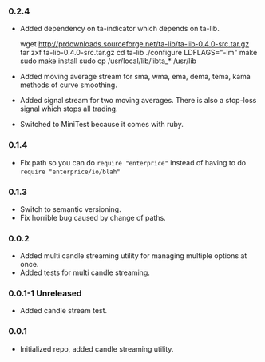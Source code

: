 ### 0.2.4

* Added dependency on ta-indicator which depends on ta-lib.
  
    wget http://prdownloads.sourceforge.net/ta-lib/ta-lib-0.4.0-src.tar.gz
    tar zxf ta-lib-0.4.0-src.tar.gz
    cd ta-lib
    ./configure LDFLAGS="-lm"
    make
    sudo make install
    sudo cp /usr/local/lib/libta_* /usr/lib

* Added moving average stream for sma, wma, ema, dema, tema, kama methods of curve smoothing.
* Added signal stream for two moving averages. There is also a stop-loss signal which stops all trading.
* Switched to MiniTest because it comes with ruby.

### 0.1.4

* Fix path so you can do `require "enterprice"` instead of having to do `require "enterprice/io/blah"`

### 0.1.3

* Switch to semantic versioning.
* Fix horrible bug caused by change of paths.

### 0.0.2

* Added multi candle streaming utility for managing multiple options at once.
* Added tests for multi candle streaming.

### 0.0.1-1 Unreleased

* Added candle stream test.

### 0.0.1

* Initialized repo, added candle streaming utility.

